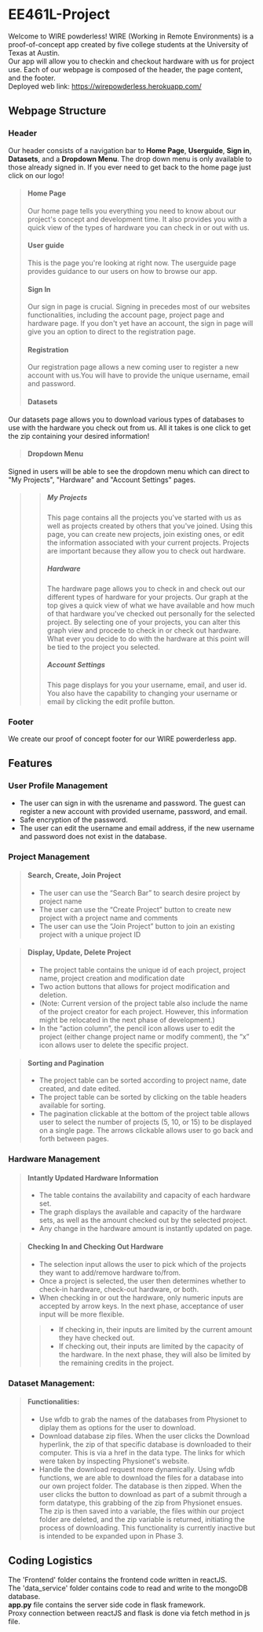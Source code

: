 # EE461L-Project
Welcome to WIRE powderless! WIRE (Working in Remote Environments) is a proof-of-concept app created by five college students at the University of Texas at Austin. <br>
Our app will allow you to checkin and checkout hardware with us for project use. Each of our webpage is composed of the header, the page content, and the footer. <br>
Deployed web link: 
https://wirepowderless.herokuapp.com/

## Webpage Structure
### Header
Our header consists of a navigation bar to **Home Page**, **Userguide**, **Sign in**, **Datasets**, and a **Dropdown Menu**. The drop down menu is only available to those already signed in. If you ever need to get back to the home page just click on our logo!
>#### Home Page
>Our home page tells you everything you need to know about our project's concept and development time. It also provides you with a quick view of the types of hardware you can check in or out with us. 
>#### User guide
>This is the page you're looking at right now. The userguide page provides guidance to our users on how to browse our app.
>#### Sign In
>Our sign in page is crucial. Signing in precedes most of our websites functionalities, including the account page, project page and hardware page. If you don't yet have an account, the sign in page will give you an option to direct to the registration page.
>#### Registration
>Our registration page allows a new coming user to register a new account with us.You will have to provide the unique username, email and password.
>#### Datasets
Our datasets page allows you to download various types of databases to use with the hardware you check out from us. All it takes is one click to get the zip containing your desired information!
>#### Dropdown Menu
Signed in users will be able to see the dropdown menu which can direct to "My Projects", "Hardware" and "Account Settings" pages.
>> ##### My Projects
>> This page contains all the projects you've started with us as well as projects created by others that you've joined. Using this page, you can create new projects, join existing ones, or edit the information associated with your current projects. Projects are important because they allow you to check out hardware.
>> ##### Hardware
>> The hardware page allows you to check in and check out our different types of hardware for your projects. Our graph at the top gives a quick view of what we have available and how much of that hardware you've checked out personally for the selected project. By selecting one of your projects, you can alter this graph view and procede to check in or check out hardware. What ever you decide to do with the hardware at this point will be tied to the project you selected. 
>> ##### Account Settings
>>This page displays for you your username, email, and user id. You also have the capability to changing your username or email by clicking the edit profile button.
### Footer
We create our proof of concept footer for our WIRE powerderless app.




## Features

### User Profile Management
  * The user can sign in with the usrename and password. The guest can register a new account with provided username, password, and email.
  * Safe encryption of the password.
  * The user can edit the username and email address, if the new username and password does not exist in the database.

### Project Management

>#### Search, Create, Join Project
>  * The user can use the “Search Bar” to search desire project by project name
> * The user can use the “Create Project” button to create new project with a project name and comments
> * The user can use the “Join Project” button to join an existing project with a unique project ID

>#### Display, Update, Delete Project
>  * The project table contains the unique id of each project, project name, project creation and modification date
>  * Two action buttons that allows for project modification and deletion.
>  * (Note: Current version of the project table also include the name of the project creator for each project. However, this information might be relocated in the next phase of development.)
>  * In the “action column”, the pencil icon allows user to edit the project (either change project name or modify comment), the “x” icon allows user to delete the specific project.

>#### Sorting and Pagination
>  * The project table can be sorted according to project name, date created, and date edited.
>  * The project table can be sorted by clicking on the table headers available for sorting.
>  * The pagination clickable at the bottom of the project table allows user to select the number of projects (5, 10, or 15) to be displayed on a single page. The arrows clickable allows user to go back and forth between pages.


### Hardware Management
>#### Intantly Updated Hardware Information 
>  * The table contains the availability and capacity of each hardware set.
>  * The graph displays the available and capacity of the hardware sets, as well as the amount checked out by the selected project.
>  * Any change in the hardware amount is instantly updated on page.

>#### Checking In and Checking Out Hardware
>  * The selection input allows the user to pick which of the projects they want to add/remove hardware to/from.
>  * Once a project is selected, the user then determines whether to check-in hardware, check-out hardware, or both. 
>  * When checking in or out the hardware, only numeric inputs are accepted by arrow keys. In the next phase, acceptance of user input will be more flexible. 
>>    * If checking in, their inputs are limited by the current amount they have checked out.
>>    * If checking out, their inputs are limited by the capacity of the hardware. In the next phase, they will also be limited by the remaining credits in the project.

### Dataset Management:
>#### Functionalities: 
>  * Use wfdb to grab the names of the databases from Physionet to diplay them as options for the user to download.
>  * Download database zip files. When the user clicks the Download hyperlink, the zip of that specific database is downloaded to their computer. This is via a href in the <a></a> data type. The links for which were taken by inspecting Physionet's website. 
>  * Handle the download request more dynamically. Using wfdb functions, we are able to download the files for a database into our own project folder. The database is then zipped. When the user clicks the button to download as part of a submit through a form datatype, this grabbing of the zip from Physionet ensues. The zip is then saved into a variable, the files within our project folder are deleted, and the zip variable is returned, initiating the process of downloading. This functionality is currently inactive but is intended to be expanded upon in Phase 3.



## Coding Logistics

The 'Frontend' folder contains the frontend code written in reactJS.<br>
The 'data_service' folder contains code to read and write to the mongoDB database.<br>
<b>app.py</b> file contains the server side code in flask framework.<br>
Proxy connection between reactJS and flask is done via fetch method in js file.<br>
